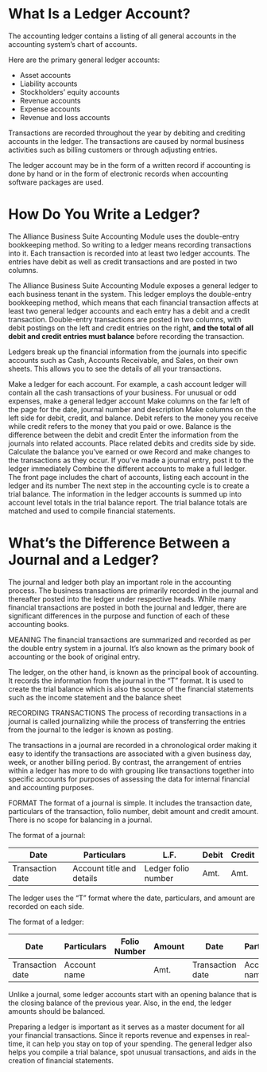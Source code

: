 # What Is a Ledger Account?
The accounting ledger contains a listing of all general accounts in the accounting system’s chart of accounts.

Here are the primary general ledger accounts:

- Asset accounts 
- Liability accounts 
- Stockholders’ equity accounts
- Revenue accounts
- Expense accounts
- Revenue and loss accounts

Transactions are recorded throughout the year by debiting and crediting accounts in the ledger. The transactions are caused by normal business activities such as billing customers or through adjusting entries.

The ledger account may be in the form of a written record if accounting is done by hand or in the form of electronic records when accounting software packages are used.

# How Do You Write a Ledger?
The Alliance Business Suite Accounting Module uses the double-entry bookkeeping method. So writing to a ledger means recording transactions into it. Each transaction is recorded into at least two ledger accounts. The entries have debit as well as credit transactions and are posted in two columns. 

The Alliance Business Suite Accounting Module exposes a general ledger to each business tenant in the system. This ledger employs the double-entry bookkeeping method, which means that each financial transaction affects at least two general ledger accounts and each entry has a debit and a credit transaction. Double-entry transactions are posted in two columns, with debit postings on the left and credit entries on the right, **and the total of all debit and credit entries must balance** before recording the transaction.

Ledgers break up the financial information from the journals into specific accounts such as Cash, Accounts Receivable, and Sales, on their own sheets. This allows you to see the details of all your transactions.

Make a ledger for each account. For example, a cash account ledger will contain all the cash transactions of your business. For unusual or odd expenses, make a general ledger account
Make columns on the far left of the page for the date, journal number and description
Make columns on the left side for debit, credit, and balance. Debit refers to the money you receive while credit refers to the money that you paid or owe. Balance is the difference between the debit and credit
Enter the information from the journals into related accounts. Place related debits and credits side by side. Calculate the balance you’ve earned or owe
Record and make changes to the transactions as they occur. If you’ve made a journal entry, post it to the ledger immediately
Combine the different accounts to make a full ledger. The front page includes the chart of accounts, listing each account in the ledger and its number
The next step in the accounting cycle is to create a trial balance. The information in the ledger accounts is summed up into account level totals in the trial balance report. The trial balance totals are matched and used to compile financial statements.

# What’s the Difference Between a Journal and a Ledger?
The journal and ledger both play an important role in the accounting process. The business transactions are primarily recorded in the journal and thereafter posted into the ledger under respective heads. While many financial transactions are posted in both the journal and ledger, there are significant differences in the purpose and function of each of these accounting books.

MEANING
The financial transactions are summarized and recorded as per the double entry system in a journal. It’s also known as the primary book of accounting or the book of original entry.

The ledger, on the other hand, is known as the principal book of accounting. It records the information from the journal in the “T” format. It is used to create the trial balance which is also the source of the financial statements such as the income statement and the balance sheet

RECORDING TRANSACTIONS
The process of recording transactions in a journal is called journalizing while the process of transferring the entries from the journal to the ledger is known as posting.

The transactions in a journal are recorded in a chronological order making it easy to identify the transactions are associated with a given business day, week, or another billing period. By contrast, the arrangement of entries within a ledger has more to do with grouping like transactions together into specific accounts for purposes of assessing the data for internal financial and accounting purposes.

FORMAT
The format of a journal is simple. It includes the transaction date, particulars of the transaction, folio number, debit amount and credit amount. There is no scope for balancing in a journal.

The format of a journal:

| Date | Particulars | L.F. | Debit | Credit |
|--|--|--|--|--|
| Transaction date |Account title and details  | Ledger folio number  | Amt. | Amt. |



The ledger uses the “T” format where the date, particulars, and amount are recorded on each side.

The format of a ledger:


| Date |Particulars  | Folio Number | Amount | Date | Particulars | Folio Number | Amount |
|--|--|--|--|--|--|--|--|
| Transaction date | Account name |  | Amt.  |  Transaction date|Account name  |  |Amt.  |

Unlike a journal, some ledger accounts start with an opening balance that is the closing balance of the previous year. Also, in the end, the ledger amounts should be balanced.

Preparing a ledger is important as it serves as a master document for all your financial transactions. Since it reports revenue and expenses in real-time, it can help you stay on top of your spending. The general ledger also helps you compile a trial balance, spot unusual transactions, and aids in the creation of financial statements.